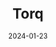 ---  
layout: startup_page  
title: "Torq"  
id: "torq.io"  
permalink: "/torqtorq.io01232024/"  
website: "https://torq.io/"  
funding_round: "Series B+"  
funding_amount: "$42M"  
investors: "Bessemer Venture Partners, GGV Capital, Insight Partners, Greenfield Partners, Evolution Equity Partners"  
about: "Torq is a hyperautomation cybersecurity startup that provides a platform enabling IT teams to create and deploy security workflows integrating with existing infrastructure. It leverages generative AI to analyze and answer questions about security incidents, enhancing organizational resilience and streamlining security operations. Torq's unique value proposition lies in its ability to automate across all processes and tools, improving efficiency and effectiveness."  
markets: "Cybersecurity, AI"  
hq: "Tel Aviv, Israel"  
founded_year: "2019"  
linkedin: "https://www.linkedin.com/company/torqio"  
twitter: "https://twitter.com/torq_io"  
instagram: ""  
facebook: "https://www.facebook.com/torqhq"  
crunchbase: "https://www.crunchbase.com/organization/torq-technologies"  
pitchbook: "https://pitchbook.com/profiles/company/437288-23"  

date_display: "23-Jan-2024"  
date: "2024-01-23"

# SEO Optimization  
meta_title: "Torq - Series B+ Funding ($42M)"  
meta_description: "Torq, Torq is a hyperautomation cybersecurity startup that provides a platform enabling IT teams to create and deploy security workflows integrating with ex..."  
meta_keywords: "Torq, Cybersecurity, AI, Series B+ funding"  
canonical_url: "https://startup.projectstartups.com/torqtorq.io01232024/"  
---